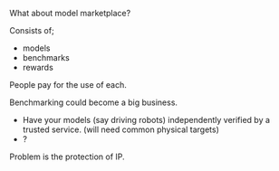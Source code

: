 What about model marketplace?

Consists of;
- models
- benchmarks
- rewards

People pay for the use of each.


Benchmarking could become a big business.
- Have your models (say driving robots) independently verified by a trusted service. (will need common physical targets)
- ?



Problem is the protection of IP.
